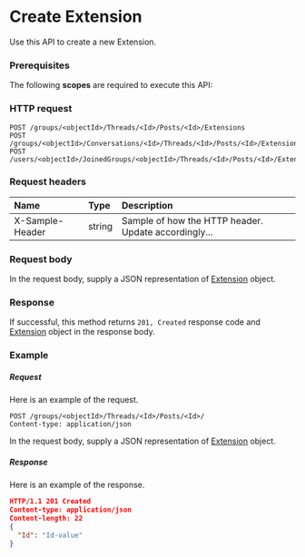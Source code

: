 # Create Extension

Use this API to create a new Extension.
### Prerequisites
The following **scopes** are required to execute this API: 
### HTTP request
<!-- { "blockType": "ignored" } -->
```http
POST /groups/<objectId>/Threads/<Id>/Posts/<Id>/Extensions
POST /groups/<objectId>/Conversations/<Id>/Threads/<Id>/Posts/<Id>/Extensions
POST /users/<objectId>/JoinedGroups/<objectId>/Threads/<Id>/Posts/<Id>/Extensions

```
### Request headers
| Name       | Type | Description|
|:---------------|:--------|:----------|
| X-Sample-Header  | string  | Sample of how the HTTP header. Update accordingly...|

### Request body
In the request body, supply a JSON representation of [Extension](../resources/extension.md) object.


### Response
If successful, this method returns `201, Created` response code and [Extension](../resources/extension.md) object in the response body.

### Example
##### Request
Here is an example of the request.
<!-- {
  "blockType": "request",
  "name": "create_extension_from_post"
}-->
```http
POST /groups/<objectId>/Threads/<Id>/Posts/<Id>/
Content-type: application/json
```
In the request body, supply a JSON representation of [Extension](../resources/extension.md) object.
##### Response
Here is an example of the response.
<!-- {
  "blockType": "response",
  "truncated": false,
  "@odata.type": "extension"
} -->
```json
HTTP/1.1 201 Created
Content-type: application/json
Content-length: 22
{
  "Id": "Id-value"
}
```

<!-- uuid: 20e7bb60-06c2-40a8-9c46-cfc9ededab48
2015-10-15 16:17:33 UTC -->
<!-- {
  "type": "#page.annotation",
  "description": "Create Extension",
  "keywords": "",
  "section": "documentation",
  "tocPath": ""
}-->